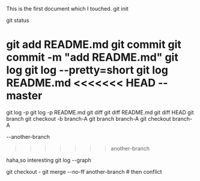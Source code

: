
This is the first document which I touched.
git init

git status

git add README.md
git commit
git commit -m "add README.md"
git log 
git log --pretty=short
git log README.md
<<<<<<< HEAD
-- master 
=======
git log -p
git log -p README.md
git diff
git diff README.md
git diff HEAD
git branch
git checkout -b branch-A
git branch branch-A
git checkout branch-A

--another-branch
>>>>>>> another-branch

haha,so interesting
git log --graph

git checkout -
git merge --no-ff another-branch # then conflict
